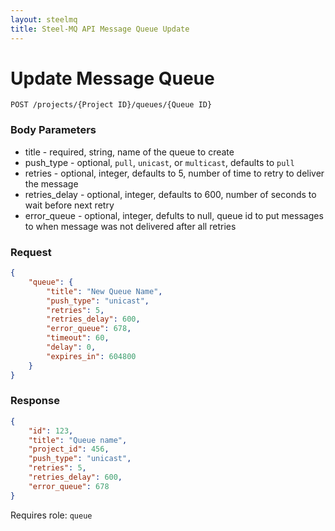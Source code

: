```yaml
---
layout: steelmq
title: Steel-MQ API Message Queue Update
---
```


Update Message Queue
====================

```
POST /projects/{Project ID}/queues/{Queue ID}
```

### Body Parameters

* title - required, string, name of the queue to create
* push_type - optional, ```pull```, ```unicast```, or ```multicast```, defaults to ```pull```
* retries - optional, integer, defaults to 5, number of time to retry to deliver the message
* retries_delay - optional, integer, defaults to 600, number of seconds to wait before next retry
* error_queue - optional, integer, defults to null, queue id to put messages to when message was not delivered after all retries

### Request

``` json
{
    "queue": {
        "title": "New Queue Name",
        "push_type": "unicast",
        "retries": 5,
        "retries_delay": 600,
        "error_queue": 678,
        "timeout": 60,
        "delay": 0,
        "expires_in": 604800
    }
}
```

### Response

``` json
{
    "id": 123,
    "title": "Queue name",
    "project_id": 456,
    "push_type": "unicast",
    "retries": 5,
    "retries_delay": 600,
    "error_queue": 678
}
```

Requires role: ```queue```
